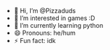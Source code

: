 - 👋 Hi, I’m @Pizzaduds
- 👀 I’m interested in games :D
- 🌱 I’m currently learning python
- 😄 Pronouns: he/hum
- ⚡ Fun fact: idk

<!---
Pizzaduds/Pizzaduds is a ✨ special ✨ repository because its `README.md` (this file) appears on your GitHub profile.
You can click the Preview link to take a look at your changes.
--->
